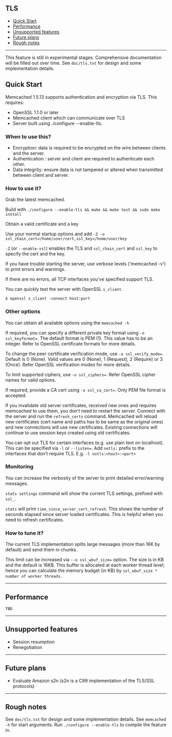 ## TLS

- [Quick Start](#quick-start)
- [Performance](#performance)
- [Unsupported features](#unsupported-features)
- [Future plans](#future-plans)
- [Rough notes](#rough-notes)

---

This feature is still in experimental stages. Comprehensive documentation will be filled out over time. See `doc/tls.txt` for design and some implementation details.

## Quick Start

Memcached  1.5.13 supports authentication and encryption via TLS. This requires: 
- OpenSSL 1.1.0 or later
- Memcached client which can communicate over TLS
- Server built using ./configure --enable-tls.


### When to use this?

- Encryption: data is required to be encrypted on the wire between clients and the server.
- Authentication : server and client are required to authenticate each other. 
- Data integrity: ensure data is not tampered or altered when transmitted between client and server.

### How to use it?

Grab the latest memcached.

Build with `./configure --enable-tls && make && make test && sudo make install`

Obtain a valid certificate and a key

Use your normal startup options and add  `-Z -o ssl_chain_cert=/home/user/cert,ssl_key=/home/user/key`

`-Z` (or `--enable-ssl`) enables the TLS and `ssl_chain_cert` and `ssl_key` to specify the cert and the key.

If you have trouble starting the server, use verbose levels ('memcached -v') to print errors and warnings.

If there are no errors, all TCP interfaces you’ve specified support TLS. 

You can quickly test the server with OpenSSL `s_client`.

`$ openssl s_client -connect host:port`

### Other options
You can obtain all available options using the `memcached -h`

If required, you can specify a different private key format using `-o ssl_keyformat=`. The default format is PEM (1). This value has to be an integer. Refer to OpenSSL certificate formats for more details.

To change the peer certificate verification mode, use `-o ssl_verify_mode=`. Default is 0 (None). Valid values are 0 (None), 1 (Request), 2 (Require) or 3 (Once). Refer OpenSSL verification modes for more details.

To limit supported ciphers, use `-o ssl_ciphers=`. Refer OpenSSL cipher names for valid options. 

If required, provide a CA cert using `-o ssl_ca_cert=`. Only PEM file format is accepted.

If you invalidate old server certificates, received new ones and requires memcached to use them, you don’t need to restart the server.
Connect with the server and run the `refresh_certs` command. 
Memcached will reload new certificates (cert name and paths has to be same as the original ones) and new connections will use new certificates.
Existing connections will continue to use session keys created using old certificates.

You can opt out TLS for certain interfaces (e.g. use plain text on localhost). This can be specified via `-l` or `--listen=`. Add `notls:` prefix to the interfaces that don’t require TLS.
E.g. `-l notls:<host>:<port>`

### Monitoring
You can increase the verbosity of the server to print detailed error/warning messages.

`stats settings` command will show the current TLS settings, prefixed with `ssl_`.

`stats` will print `time_since_server_cert_refresh`. This shows the number of seconds elapsed since server loaded certificates. This is helpful when you need to refresh certificates.


### How to tune it?

The current TLS implementation splits large messages (more than 16K by default) and send them in chunks. 

This limit can be increased via `--o ssl_wbuf_size=` option. The size is in KB and the default is 16KB.
This buffer is allocated at each worker thread level; hence you can calculate the memory budget (in KB) by `ssl_wbuf_size * number of worker threads`.


---

## Performance

`TBD`


---
## Unsupported features
- Session resumption
- Renegotiation


---

## Future plans

- Evaluate Amazon s2n (s2n is a C99 implementation of the TLS/SSL protocols)


---
## Rough notes

See `doc/tls.txt` for design and some implementation details.
See `memcached -h` for start arguments.
Run `./configure --enable-tls` to compile the feature in.

